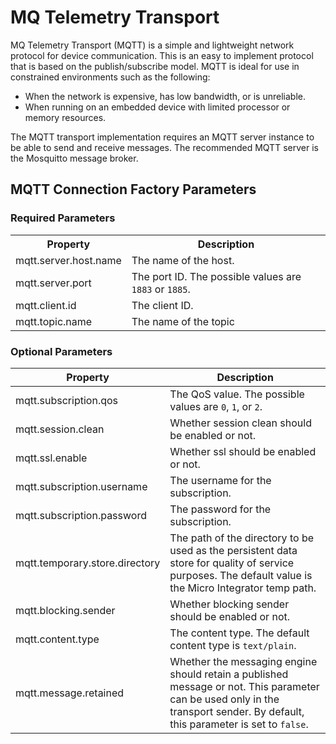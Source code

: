 # MQ Telemetry Transport

MQ Telemetry Transport (MQTT) is a simple and lightweight network
protocol for device communication. This is an easy to implement protocol
that is based on the publish/subscribe model. MQTT is ideal for use in constrained environments such as the following:

-   When the network is expensive, has low bandwidth, or is unreliable.
-   When running on an embedded device with limited processor or memory resources.

The MQTT transport implementation requires an MQTT server instance to be
able to send and receive messages. The recommended MQTT server is the
Mosquitto message broker.

## MQTT Connection Factory Parameters

### Required Parameters

<table>
	<tr>
		<th>Property</th>
		<th>Description</th>
	</tr>
	<tr>
         <td>mqtt.server.host.name</td>
         <td>The name of the host.</td>
      </tr>
      <tr>
         <td>mqtt.server.port</td>
         <td>The port ID. The possible values are <code>1883</code> or <code>1885</code>.</td>
      </tr>
      <tr>
         <td>mqtt.client.id</td>
         <td>The client ID.</td>
      </tr>
      <tr>
         <td>mqtt.topic.name</td>
         <td>The name of the topic</td>
      </tr>
</table>

### Optional Parameters

<table>
   <thead>
      <tr>
         <th>
            Property
         </th>
         <th>
            Description
         </th>
      </tr>
   </thead>
   <tbody>
      <tr>
         <td>mqtt.subscription.qos</td>
         <td>The QoS value. The possible values are <code>0</code>, <code>1</code>, or <code>2</code>.</td>
      </tr>
      <tr>
         <td>mqtt.session.clean</td>
         <td>Whether session clean should be enabled or not.</td>
      </tr>
      <tr>
         <td>mqtt.ssl.enable</td>
         <td>Whether ssl should be enabled or not.</td>
      </tr>
      <tr>
         <td>mqtt.subscription.username</td>
         <td>The username for the subscription.</td>
      </tr>
      <tr>
         <td>mqtt.subscription.password</td>
         <td>The password for the subscription.</td>
      </tr>
      <tr>
         <td>mqtt.temporary.store.directory</td>
         <td>The path of the directory to be used as the persistent data store for quality of service purposes. The default value is the Micro Integrator temp path.</td>
      </tr>
      <tr>
         <td>mqtt.blocking.sender</td>
         <td>Whether blocking sender should be enabled or not.</td>
      </tr>
      <tr>
         <td>mqtt.content.type</td>
         <td>The content type. The default content type is <code>text/plain</code>.</td>
      </tr>
      <tr>
         <td>mqtt.message.retained</td>
         <td>Whether the messaging engine should retain a published message or not. This parameter can be used only in the transport sender. By default, this parameter is set to <code>false</code>.</td>
      </tr>
   </tbody>
</table>